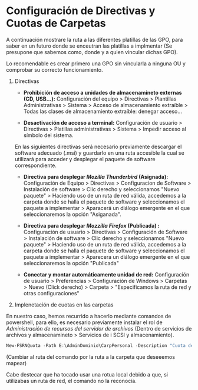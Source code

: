 # Configuración de Directivas y Cuotas de Carpetas

A continuación mostrare la ruta a las diferentes platillas de las GPO, para saber en un futuro donde se enceutran las platillas a implmentar (Se presupone que sabemos como, donde y a quien vincular dichas GPO).

Lo recomendable es crear primero una GPO sin vincularla a ninguna OU y comprobar su correcto funcionamiento.

1. Directivas

    - **Prohibición de acceso a unidades de almacenamineto externas (CD, USB...):** Configuración del equipo > Directivas > Plantillas Administrativas > Sistema > Acceso de almacenamiento extraíble > Todas las clases de almacenamiento extraíble: denegar acceso...

    - **Desactivación de acceso a terminal:** Configuración de usuario > Directivas > Platillas administrativas > Sistema > Impedir acceso al símbolo del sistema.

    En las siguientes directivas será necesario previamente descargar el software adecuado (.msi) y guardarlo en una ruta accesible la cual se utilizará para acceder y desplegar el paquete de software correspondiente.

    - **Directiva para desplegar *Mozilla Thunderbird* (Asignada):** Configuración de Equipo > Directivas > Configuracion de Software > Instalación de software > Clic derecho y seleccionamos "Nuevo paquete" > Haciendo uso de un ruta de red válida, accedemos a la carpeta donde se halla el paquete de software y seleccionamos el paquete a implementar > Aparacerá un diálogo emergente en el que seleccionaremos la opción "Asiganada".

    - **Directiva para desplegar *Mozzilla Firefox* (Publicada) :**
    Configuración de usuario > Directivas > Configuración de Software > Instalación de software > Clic derecho y seleccionamos "Nuevo paquete" > Haciendo uso de un ruta de red válida, accedemos a la carpeta donde se halla el paquete de software y seleccionamos el paquete a implementar > Aparecera un diálogo emergente en el que seleccionaremos la opción "Publicada"

    - **Conectar y montar automáticamente unidad de red:** Configuración de usuario > Preferencias > Configuración de Windows > Carpetas > Nuevo (Click derecho) > Carpeta > "Especificamos la ruta de red y otras configuraciones"

2. Implenetación de cuotas en las carpetas

En nuestro caso, hemos recurrido a hacerlo mediante comandos de powershell, para ello, es necesario previamente instalar el rol de *Administración de recursos del servidor de archivos* (Dentro de servicios de archivos y almacenamineto > Servicios de i SCSI y almacenamiento).


```powershell
New-FSRNQuota -Path E:\AdminDominio\CarpPersonal -Description "Cuota de espacio para las carpetas personales" -Size 200MB
```
(Cambiar al ruta del comando por la ruta a la carpeta que deseeemos mapear)

Cabe destecar que ha tocado usar una rotua local debido a que, si utilizabas un ruta de red, el comando no la reconocía.